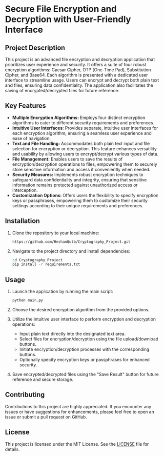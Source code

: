 # Secure File Encryption and Decryption with User-Friendly Interface

## Project Description

This project is an advanced file encryption and decryption application that prioritizes user experience and security. It offers a suite of four robust encryption algorithms: Caesar Cipher, OTP (One-Time Pad), Substitution Cipher, and Base64. Each algorithm is presented with a dedicated user interface to streamline usage. Users can encrypt and decrypt both plain text and files, ensuring data confidentiality. The application also facilitates the saving of encrypted/decrypted files for future reference.

## Key Features

- **Multiple Encryption Algorithms:** Employs four distinct encryption algorithms to cater to different security requirements and preferences.
- **Intuitive User Interfaces:** Provides separate, intuitive user interfaces for each encryption algorithm, ensuring a seamless user experience and ease of navigation.
- **Text and File Handling:** Accommodates both plain text input and file selection for encryption or decryption. This feature enhances versatility and usability by allowing users to encrypt/decrypt various types of data.
- **File Management:** Enables users to save the results of encryption/decryption operations to files, empowering them to securely store sensitive information and access it conveniently when needed.
- **Security Measures:** Implements robust encryption techniques to safeguard data confidentiality and integrity, ensuring that sensitive information remains protected against unauthorized access or interception.
- **Customization Options:** Offers users the flexibility to specify encryption keys or passphrases, empowering them to customize their security settings according to their unique requirements and preferences.

## Installation

1. Clone the repository to your local machine:

    ```bash
    https://github.com/HeshamQutb/Cryptography_Project.git
    ```

2. Navigate to the project directory and install dependencies:

    ```bash
    cd Cryptography_Project
    pip install -r requirements.txt
    ```

## Usage

1. Launch the application by running the main script:

    ```bash
    python main.py
    ```

2. Choose the desired encryption algorithm from the provided options.
3. Utilize the intuitive user interface to perform encryption and decryption operations:
   - Input plain text directly into the designated text area.
   - Select files for encryption/decryption using the file upload/download buttons.
   - Initiate encryption/decryption processes with the corresponding buttons.
   - Optionally specify encryption keys or passphrases for enhanced security.
4. Save encrypted/decrypted files using the "Save Result" button for future reference and secure storage.

## Contributing

Contributions to this project are highly appreciated. If you encounter any issues or have suggestions for enhancements, please feel free to open an issue or submit a pull request on GitHub.

## License

This project is licensed under the MIT License. See the [LICENSE](LICENSE) file for details.
